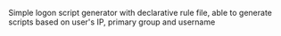 Simple logon script generator with declarative rule file,
able to generate scripts based on user's IP, primary group and username